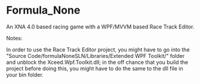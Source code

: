 Formula_None
============

An XNA 4.0 based racing game with a WPF/MVVM based Race Track Editor.

Notes:

In order to use the Race Track Editor project, you might have to go into the "Source Code/formulaNoneSLN/Libraries/Extended WPF Toolkit/" folder and unblock the Xceed.Wpf.Toolkit.dll; in the off chance that you build the project before doing this, you might have to do the same to the dll file in your bin folder.

